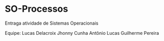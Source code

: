 # SO-Processos
Entraga atividade de Sistemas Operacionais 

Equipe: 
Lucas Delacroix 
Jhonny Cunha 
Antônio Lucas 
Guilherme Pereira 